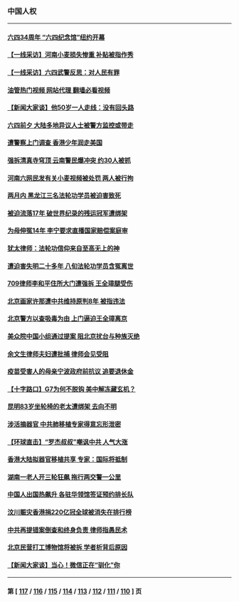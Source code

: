 ### 中国人权
---
#### [六四34周年 “六四纪念馆”纽约开幕](../../pages/ncid278/n14009057.md?06030845) 
#### [【一线采访】河南小麦损失惨重 补贴被指作秀](../../pages/ncid278/n14008833.md?06030845) 
#### [【一线采访】六四武警反思：对人民有罪](../../pages/ncid278/n14008993.md?06030845) 
#### [油管热门视频 网站代理 翻墙必看视频](http://138.2.39.72:81/youtube.html?epic-marker?06030845)
#### [【新闻大家谈】他50岁一人走线：没有回头路](../../pages/ncid278/n14008870.md?06030845) 
#### [六四前夕 大陆多地异议人士被警方监控或带走](../../pages/ncid278/n14008691.md?06030845) 
#### [遭警察上门调查 香港少年润走美国](../../pages/ncid278/n14008372.md?06030845) 
#### [强拆清真寺穹顶 云南警民爆冲突 约30人被抓](../../pages/ncid278/n14008044.md?06030845) 
#### [河南六网民发有关小麦视频被处罚 两人被行拘](../../pages/ncid278/n14007777.md?06030845) 
#### [两月内 黑龙江三名法轮功学员被迫害致死](../../pages/ncid278/n14006552.md?06030845) 
#### [被迫流落17年 破世界纪录的残运冠军遭绑架](../../pages/ncid278/n14006004.md?06030845) 
#### [为母伸冤14年 李宁要求直播国家赔偿案庭审](../../pages/ncid278/n14004992.md?06030845) 
#### [犹太律师：法轮功信仰来自至高无上的神](../../pages/ncid278/n14005864.md?06030845) 
#### [遭迫害失明二十多年 八旬法轮功学员含冤离世](../../pages/ncid278/n14005431.md?06030845) 
#### [709律师李和平住所大门遭强拆 王全璋腿受伤](../../pages/ncid278/n14005785.md?06030845) 
#### [北京画家许那遭中共维持原判8年 被指违法](../../pages/ncid278/n14004182.md?06030845) 
#### [北京警方以查吸毒为由 上门逼迫王全璋离京](../../pages/ncid278/n14003750.md?06030845) 
#### [美众院中国小组通过提案 阻北京扰台与种族灭绝](../../pages/ncid278/n14003358.md?06030845) 
#### [余文生律师夫妇遭批捕 律师会见受阻](../../pages/ncid278/n14002366.md?06030845) 
#### [疫苗受害人的母亲宁波政府前抗议 追要退休金](../../pages/ncid278/n13995724.md?06030845) 
#### [【十字路口】G7为何不脱钩 美中解冻藏玄机？](../../pages/ncid278/n14002513.md?06030845) 
#### [昆明83岁坐轮椅的老太遭绑架 去向不明](../../pages/ncid278/n14000874.md?06030845) 
#### [涉活摘器官 中共肺移植专家得意忘形泄密](../../pages/ncid278/n14001686.md?06030845) 
#### [【环球直击】“罗杰叔叔”嘲讽中共 人气大涨](../../pages/ncid278/n14001783.md?06030845) 
#### [香港大陆拟器官移植共享 专家：国际将抵制](../../pages/ncid278/n14001065.md?06030845) 
#### [湖南一老人开三轮狂飙 拖行两交警一公里](../../pages/ncid278/n14000929.md?06030845) 
#### [中国人出国热飙升 各驻华领馆签证预约排长队](../../pages/ncid278/n14000801.md?06030845) 
#### [汶川赈灾香港捐220亿冠全球被消失在排行榜](../../pages/ncid278/n14000873.md?06030845) 
#### [中共再提错案倒查和终身负责 律师指愚民术](../../pages/ncid278/n14000628.md?06030845) 
#### [北京民营打工博物馆将被拆 学者析背后原因](../../pages/ncid278/n14000317.md?06030845) 
#### [【新闻大家谈】当心！微信正在“驯化”你](../../pages/ncid278/n14000366.md?06030845) 

---
#### 第 [ [117](./117.md?06030845) / [116](./116.md?06030845) / [115](./115.md?06030845) / [114](./114.md?06030845) / [113](./113.md?06030845) / [112](./112.md?06030845) / [111](./111.md?06030845) / [110](./110.md?06030845) ] 页
